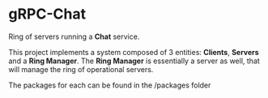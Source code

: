 # gRPC-Chat

Ring of servers running a **Chat** service.

This project implements a system composed of 3 entities: **Clients**, **Servers** and a **Ring Manager**. The **Ring Manager** is essentially a server as well, that will manage the ring of operational servers.

The packages for each can be found in the /packages folder
